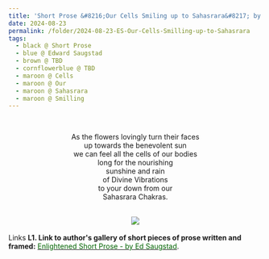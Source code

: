 ```yaml
---
title: 'Short Prose &#8216;Our Cells Smiling up to Sahasrara&#8217; by Edward Saugstad'
date: 2024-08-23
permalink: /folder/2024-08-23-ES-Our-Cells-Smilling-up-to-Sahasrara
tags:
  - black @ Short Prose
  - blue @ Edward Saugstad
  - brown @ TBD
  - cornflowerblue @ TBD
  - maroon @ Cells  
  - maroon @ Our
  - maroon @ Sahasrara
  - maroon @ Smilling  
---
```


<br>

<p style="text-align:center;">
As the flowers lovingly turn their faces<br>
up towards the benevolent sun<br>
we can feel all the cells of our bodies<br>
long for the nourishing<br>
sunshine and rain<br>
of Divine Vibrations<br>
to your down from our<br>
Sahasrara Chakras.<br>
</p>

<br>

<div style="text-align: center"><img src="https://pub-d2961b45870447fba8dbefdcd37b9c76.r2.dev/Short_Prose_'Our_cells_smiling_up_to_Sahasrara'_by_Edward_Saugstad.jpg" /></div>

<br>

<wave-list>
<list-title color="DarkSeaGreen" width="25">Links</list-title>
  <list-item color="BlanchedAlmond"  width="285"><b> L1. Link to author's gallery of short pieces of prose written and framed:</b> <a href="https://imageevent.com/sahaja/art/enlightenedshortproseframedbyeds"><font color="DarkGreen">Enlightened Short Prose - by Ed Saugstad</font></a>. </list-item>
</wave-list>
